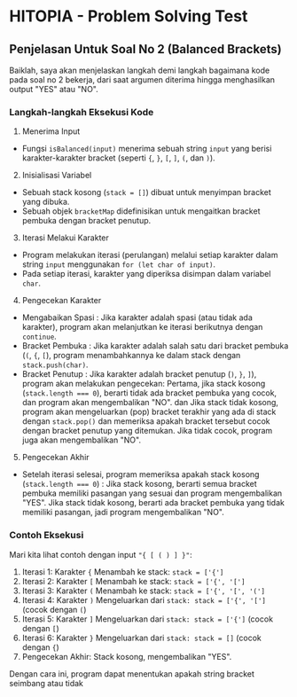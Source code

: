 # HITOPIA - Problem Solving Test

## Penjelasan Untuk Soal No 2 (Balanced Brackets)
Baiklah, saya akan menjelaskan langkah demi langkah bagaimana kode pada soal no 2 bekerja, dari saat argumen diterima hingga menghasilkan output "YES" atau "NO".

### Langkah-langkah Eksekusi Kode
1. Menerima Input
- Fungsi `isBalanced(input)` menerima sebuah string `input` yang berisi karakter-karakter bracket (seperti `{`, `}`, `[`, `]`, `(`, dan `)`).

2. Inisialisasi Variabel
- Sebuah stack kosong (`stack = []`) dibuat untuk menyimpan bracket yang dibuka.
- Sebuah objek `bracketMap` didefinisikan untuk mengaitkan bracket pembuka dengan bracket penutup.

3. Iterasi Melakui Karakter
- Program melakukan iterasi (perulangan) melalui setiap karakter dalam string `input` menggunakan `for (let char of input)`.
- Pada setiap iterasi, karakter yang diperiksa disimpan dalam variabel `char`.

4. Pengecekan Karakter
- Mengabaikan Spasi : Jika karakter adalah spasi (atau tidak ada karakter), program akan melanjutkan ke iterasi berikutnya dengan `continue`.
- Bracket Pembuka : Jika karakter adalah salah satu dari bracket pembuka (`(`, `{`, `[`), program menambahkannya ke dalam stack dengan `stack.push(char)`.
- Bracket Penutup : Jika karakter adalah bracket penutup (`)`, `}`, `]`), program akan melakukan pengecekan: Pertama, jika stack kosong (`stack.length === 0`), berarti tidak ada bracket pembuka yang cocok, dan program akan mengembalikan "NO". dan Jika stack tidak kosong, program akan mengeluarkan (pop) bracket terakhir yang ada di stack dengan `stack.pop()` dan memeriksa apakah bracket tersebut cocok dengan bracket penutup yang ditemukan. Jika tidak cocok, program juga akan mengembalikan "NO".

5. Pengecekan Akhir
- Setelah iterasi selesai, program memeriksa apakah stack kosong (`stack.length === 0`) : Jika stack kosong, berarti semua bracket pembuka memiliki pasangan yang sesuai dan program mengembalikan "YES". Jika stack tidak kosong, berarti ada bracket pembuka yang tidak memiliki pasangan, jadi program mengembalikan "NO".

### Contoh Eksekusi
Mari kita lihat contoh dengan input `"{ [ ( ) ] }"`:
1. Iterasi 1: Karakter `{` Menambah ke stack: `stack = ['{']`
2. Iterasi 2: Karakter `[` Menambah ke stack: `stack = ['{', '[']`
3. Iterasi 3: Karakter `(` Menambah ke stack: `stack = ['{', '[', '(']`
4. Iterasi 4: Karakter `)` Mengeluarkan dari `stack: stack = ['{', '[']` (cocok dengan `(`)
5. Iterasi 5: Karakter `]` Mengeluarkan dari `stack: stack = ['{']` (cocok dengan `[`)
6. Iterasi 6: Karakter `}` Mengeluarkan dari `stack: stack = []` (cocok dengan `{`)
7. Pengecekan Akhir: Stack kosong, mengembalikan "YES".

Dengan cara ini, program dapat menentukan apakah string bracket seimbang atau tidak